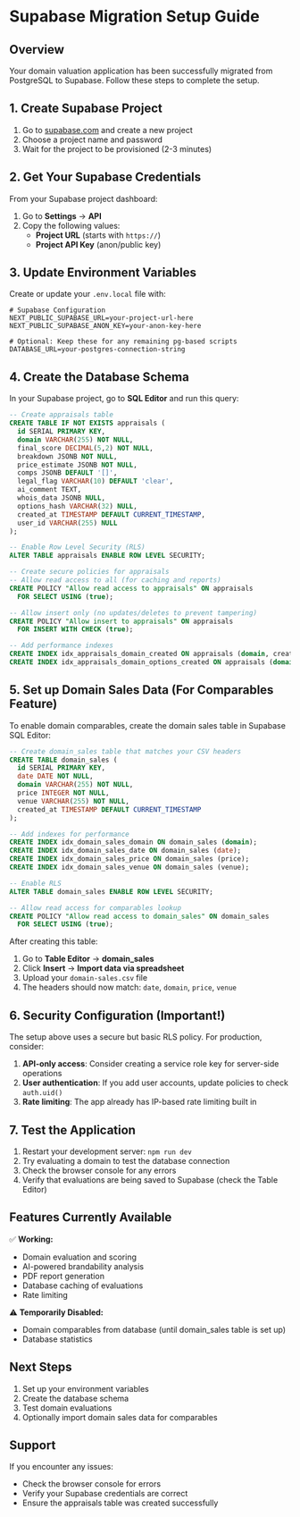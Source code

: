 # Supabase Migration Setup Guide

## Overview
Your domain valuation application has been successfully migrated from PostgreSQL to Supabase. Follow these steps to complete the setup.

## 1. Create Supabase Project

1. Go to [supabase.com](https://supabase.com) and create a new project
2. Choose a project name and password
3. Wait for the project to be provisioned (2-3 minutes)

## 2. Get Your Supabase Credentials

From your Supabase project dashboard:

1. Go to **Settings** → **API**
2. Copy the following values:
   - **Project URL** (starts with `https://`)
   - **Project API Key** (anon/public key)

## 3. Update Environment Variables

Create or update your `.env.local` file with:

```env
# Supabase Configuration
NEXT_PUBLIC_SUPABASE_URL=your-project-url-here
NEXT_PUBLIC_SUPABASE_ANON_KEY=your-anon-key-here

# Optional: Keep these for any remaining pg-based scripts
DATABASE_URL=your-postgres-connection-string
```

## 4. Create the Database Schema

In your Supabase project, go to **SQL Editor** and run this query:

```sql
-- Create appraisals table
CREATE TABLE IF NOT EXISTS appraisals (
  id SERIAL PRIMARY KEY,
  domain VARCHAR(255) NOT NULL,
  final_score DECIMAL(5,2) NOT NULL,
  breakdown JSONB NOT NULL,
  price_estimate JSONB NOT NULL,
  comps JSONB DEFAULT '[]',
  legal_flag VARCHAR(10) DEFAULT 'clear',
  ai_comment TEXT,
  whois_data JSONB NULL,
  options_hash VARCHAR(32) NULL,
  created_at TIMESTAMP DEFAULT CURRENT_TIMESTAMP,
  user_id VARCHAR(255) NULL
);

-- Enable Row Level Security (RLS)
ALTER TABLE appraisals ENABLE ROW LEVEL SECURITY;

-- Create secure policies for appraisals
-- Allow read access to all (for caching and reports)
CREATE POLICY "Allow read access to appraisals" ON appraisals
  FOR SELECT USING (true);

-- Allow insert only (no updates/deletes to prevent tampering)
CREATE POLICY "Allow insert to appraisals" ON appraisals
  FOR INSERT WITH CHECK (true);

-- Add performance indexes
CREATE INDEX idx_appraisals_domain_created ON appraisals (domain, created_at DESC);
CREATE INDEX idx_appraisals_domain_options_created ON appraisals (domain, options_hash, created_at DESC);
```

## 5. Set up Domain Sales Data (For Comparables Feature)

To enable domain comparables, create the domain sales table in Supabase SQL Editor:

```sql
-- Create domain_sales table that matches your CSV headers
CREATE TABLE domain_sales (
  id SERIAL PRIMARY KEY,
  date DATE NOT NULL,
  domain VARCHAR(255) NOT NULL,
  price INTEGER NOT NULL,
  venue VARCHAR(255) NOT NULL,
  created_at TIMESTAMP DEFAULT CURRENT_TIMESTAMP
);

-- Add indexes for performance
CREATE INDEX idx_domain_sales_domain ON domain_sales (domain);
CREATE INDEX idx_domain_sales_date ON domain_sales (date);
CREATE INDEX idx_domain_sales_price ON domain_sales (price);
CREATE INDEX idx_domain_sales_venue ON domain_sales (venue);

-- Enable RLS
ALTER TABLE domain_sales ENABLE ROW LEVEL SECURITY;

-- Allow read access for comparables lookup
CREATE POLICY "Allow read access to domain_sales" ON domain_sales
  FOR SELECT USING (true);
```

After creating this table:
1. Go to **Table Editor** → **domain_sales** 
2. Click **Insert** → **Import data via spreadsheet**
3. Upload your `domain-sales.csv` file
4. The headers should now match: `date`, `domain`, `price`, `venue`

## 6. Security Configuration (Important!)

The setup above uses a secure but basic RLS policy. For production, consider:

1. **API-only access**: Consider creating a service role key for server-side operations
2. **User authentication**: If you add user accounts, update policies to check `auth.uid()`
3. **Rate limiting**: The app already has IP-based rate limiting built in

## 7. Test the Application

1. Restart your development server: `npm run dev`
2. Try evaluating a domain to test the database connection
3. Check the browser console for any errors
4. Verify that evaluations are being saved to Supabase (check the Table Editor)

## Features Currently Available

✅ **Working:**
- Domain evaluation and scoring
- AI-powered brandability analysis  
- PDF report generation
- Database caching of evaluations
- Rate limiting

⚠️ **Temporarily Disabled:**
- Domain comparables from database (until domain_sales table is set up)
- Database statistics

## Next Steps

1. Set up your environment variables
2. Create the database schema
3. Test domain evaluations
4. Optionally import domain sales data for comparables

## Support

If you encounter any issues:
- Check the browser console for errors
- Verify your Supabase credentials are correct
- Ensure the appraisals table was created successfully